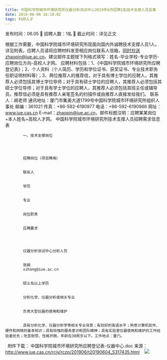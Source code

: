 ```yaml
---
title: 中国科学院城市环境研究所仪器分析测试中心2019年6月招聘1名技术支撑人员启事
date: 2019-06-06 16:10:02
tags: 科研人才
---
```

发布时间：06.05   🌟   招聘人数：1名   🌈   截止时间：详见正文
<!-- more -->
根据工作需要，中国科学院城市环境研究所现面向国内外诚聘技术支撑人员1人。详见附表。应聘人员请将应聘材料发至相应岗位联系人信箱，同时抄送zhaopin@iue.ac.cn。建议邮件主题按下列格式填写：姓名-毕业学校-专业学历-应聘岗位方向-高校人才网。
应聘材料包括：1、《中国科学院城市环境研究所应聘登记表》；2、个人资料（个人简历、学历和学位证书、获奖证书、专业技术职务任职证明材料等）；3、两位推荐人的推荐信，对于具有博士学位的应聘人，其推荐人必须包括其博士学位导师；对于具有硕士学位的应聘人，其推荐人必须包括其硕士学位导师；对于具有学士学位的应聘人，其推荐人必须包括其班主任或辅导员。推荐信必须是具有推荐人亲笔签名的扫描件或由推荐人直接发给我们。
联系人：阙老师
通讯地址：厦门市集美大道1799号中国科学院城市环境研究所组织人事处
邮编：361021
传真：+86-592-6190977
电话：+86-592-6190966
网址：www.iue.cas.cn
E-mail：zhaopin@iue.ac.cn，邮件标题注明：应聘某某岗位+本人姓名+高校人才网。
中国科学院城市环境研究所技术支撑人员招聘需求信息表


    
        
            
            一、技术支撑岗位
            
        
        
            
            招聘岗位（项目聘用）
            
            
            联系人
            
            
            学历
            
            
            专业
            
            
            岗位职责
            
            
            应聘要求
            
        
        
            
            仪器分析测试中心分析人员
            
            
            张娴
            xzhang@iue.ac.cn
            
            
            硕士及以上学历
            
            
            分析化学、仪器分析或相关专业
            
            
            负责大型仪器的使用和维护
            
            
            具有分析化学、仪器分析学等相关专业背景；有较好的英语水平；熟悉计算机软件、硬件和网络的基本知识；具有较强的服务意识和团队精神；具有实验室仪器使用和维护的工作经验者优先；吃苦耐劳、性格开朗，年龄在30周岁以下。工作地点：厦门。
            
        
    


 
附件下载：
中国科学院城市环境研究所应聘登记表-仪器中心.doc
来源：
http://www.iue.cas.cn/rcjy/rczp/201906/t20190604_5317435.html
 
 ![](https://cdn.weiweiblog.cn/20181015134814.png)